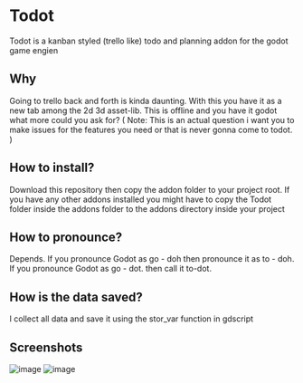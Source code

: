 # Todot
Todot is a kanban styled (trello like) todo and planning addon for the godot game engien

Why
--
Going to trello back and forth is kinda daunting. With this you have it as a new tab among the 2d 3d asset-lib. This is offline and you have it godot what more could you ask for? ( Note: This is an actual question i want you to make issues for the features you need or that is never gonna come to todot. )

How to install?
--
Download this repository then copy the addon folder to your project root. If you have any other addons installed you might have to copy the Todot folder inside the addons folder to the addons directory inside your project

How to pronounce?
--
Depends. If you pronounce Godot as go - doh then pronounce it as to - doh. If you pronounce Godot as go - dot. then call it to-dot.

How is the data saved?
--
I collect all data and save it using the stor_var function in gdscript

Screenshots
--
![image](https://user-images.githubusercontent.com/62714538/131214367-2953be60-1125-4670-a9a6-f0f358e5dab0.png)
![image](https://user-images.githubusercontent.com/62714538/131214429-f0fdaeb2-93e0-4d7f-af4a-bdd9bc1ec427.png)
